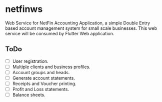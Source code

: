 # netfinws

Web Service for NetFin Accounting Application, a simple Double Entry based account management system for small scale businesses. This web service will be consumed by Flutter Web application.

## ToDo

- [ ] User registration.
- [ ] Multiple clients and business profiles.
- [ ] Account groups and heads.
- [ ] Generate account statements.
- [ ] Receipts and Voucher printing.
- [ ] Profit and Loss statements.
- [ ] Balance sheets.
